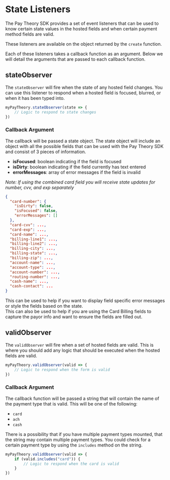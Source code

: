 # State Listeners

The Pay Theory SDK provides a set of event listeners that can be used to know certain state values in the hosted fields and when certain payment method fields are valid. 

These listeners are available on the object returned by the `create` function.

Each of these listeners takes a callback function as an argument. Below we will detail the arguments that are passed to each callback function.

## stateObserver

The `stateObserver` will fire when the state of any hosted field changes. You can use this listener to respond when a hosted field is focused, blurred, or when it has been typed into.

```javascript
myPayTheory.stateObserver(state => {
    // Logic to respond to state changes
})
```

### Callback Argument

The callback will be passed a state object. The state object will include an object with all the possible fields that can be used with the Pay Theory SDK and consist of 3 pieces of information.
- **isFocused**: boolean indicating if the field is focused
- **isDirty**: boolean indicating if the field currently has text entered
- **errorMessages**: array of error messages if the field is invalid

*Note: If using the combined card field you will receive state updates for number, cvv, and exp separately*

```json
{
  "card-number": {
    "isDirty": false,
    "isFocused": false,
    "errorMessages": []
  },
  "card-cvv": ...,
  "card-exp": ...,
  "card-name": ...,
  "billing-line1": ...,
  "billing-line2": ...,
  "billing-city": ...,
  "billing-state": ...,
  "billing-zip": ...,
  "account-name": ...,
  "account-type": ...,
  "account-number": ...,
  "routing-number": ...,
  "cash-name": ...,
  "cash-contact": ...
}
```

This can be used to help if you want to display field specific error messages or style the fields based on the state.  
This can also be used to help if you are using the Card Billing fields to capture the payor info and want to ensure the fields are filled out.

## validObserver

The `validObserver` will fire when a set of hosted fields are valid. This is where you should add any logic that should be executed when the hosted fields are valid.

```javascript
myPayTheory.validObserver(valid => {
    // Logic to respond when the form is valid
})
```

### Callback Argument

The callback function will be passed a string that will contain the name of the payment type that is valid. This will be one of the following:

- `card`
- `ach`
- `cash`

There is a possibility that if you have multiple payment types mounted, that the string may contain multiple payment types. You could check for a certain payment type by using the `includes` method on the string.

```javascript
myPayTheory.validObserver(valid => {
    if (valid.includes("card")) {
        // Logic to respond when the card is valid
    }
})
```